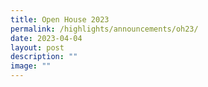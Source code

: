 ```yaml
---
title: Open House 2023
permalink: /highlights/announcements/oh23/
date: 2023-04-04
layout: post
description: ""
image: ""
---
```

